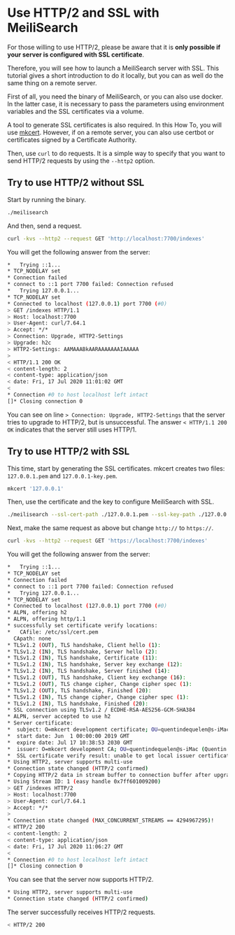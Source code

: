 # Use HTTP/2 and SSL with MeiliSearch

For those willing to use HTTP/2, please be aware that it is **only possible if your server is configured with SSL certificate**.

Therefore, you will see how to launch a MeiliSearch server with SSL. This tutorial gives a short introduction to do it locally, but you can as well do the same thing on a remote server.

First of all, you need the binary of MeiliSearch, or you can also use docker. In the latter case, it is necessary to pass the parameters using environment variables and the SSL certificates via a volume.

A tool to generate SSL certificates is also required. In this How To, you will use [mkcert](https://github.com/FiloSottile/mkcert). However, if on a remote server, you can also use certbot or certificates signed by a Certificate Authority.

Then, use `curl` to do requests. It is a simple way to specify that you want to send HTTP/2 requests by using the `--http2` option.

## Try to use HTTP/2 without SSL

Start by running the binary.

```bash
./meilisearch
```

And then, send a request.

```bash
curl -kvs --http2 --request GET 'http://localhost:7700/indexes'
```

You will get the following answer from the server:

```bash
*   Trying ::1...
* TCP_NODELAY set
* Connection failed
* connect to ::1 port 7700 failed: Connection refused
*   Trying 127.0.0.1...
* TCP_NODELAY set
* Connected to localhost (127.0.0.1) port 7700 (#0)
> GET /indexes HTTP/1.1
> Host: localhost:7700
> User-Agent: curl/7.64.1
> Accept: */*
> Connection: Upgrade, HTTP2-Settings
> Upgrade: h2c
> HTTP2-Settings: AAMAAABkAARAAAAAAAIAAAAA
>
< HTTP/1.1 200 OK
< content-length: 2
< content-type: application/json
< date: Fri, 17 Jul 2020 11:01:02 GMT
<
* Connection #0 to host localhost left intact
[]* Closing connection 0
```

You can see on line `> Connection: Upgrade, HTTP2-Settings` that the server tries to upgrade to HTTP/2, but is unsuccessful.
The answer `< HTTP/1.1 200 OK` indicates that the server still uses HTTP/1.

## Try to use HTTP/2 with SSL

This time, start by generating the SSL certificates. mkcert creates two files: `127.0.0.1.pem` and `127.0.0.1-key.pem`.

```bash
mkcert '127.0.0.1'
```

Then, use the certificate and the key to configure MeiliSearch with SSL.

```bash
./meilisearch --ssl-cert-path ./127.0.0.1.pem --ssl-key-path ./127.0.0.1-key.pem
```

Next, make the same request as above but change `http://` to `https://`.

```bash
curl -kvs --http2 --request GET 'https://localhost:7700/indexes'
```

You will get the following answer from the server:

```bash
*   Trying ::1...
* TCP_NODELAY set
* Connection failed
* connect to ::1 port 7700 failed: Connection refused
*   Trying 127.0.0.1...
* TCP_NODELAY set
* Connected to localhost (127.0.0.1) port 7700 (#0)
* ALPN, offering h2
* ALPN, offering http/1.1
* successfully set certificate verify locations:
*   CAfile: /etc/ssl/cert.pem
  CApath: none
* TLSv1.2 (OUT), TLS handshake, Client hello (1):
* TLSv1.2 (IN), TLS handshake, Server hello (2):
* TLSv1.2 (IN), TLS handshake, Certificate (11):
* TLSv1.2 (IN), TLS handshake, Server key exchange (12):
* TLSv1.2 (IN), TLS handshake, Server finished (14):
* TLSv1.2 (OUT), TLS handshake, Client key exchange (16):
* TLSv1.2 (OUT), TLS change cipher, Change cipher spec (1):
* TLSv1.2 (OUT), TLS handshake, Finished (20):
* TLSv1.2 (IN), TLS change cipher, Change cipher spec (1):
* TLSv1.2 (IN), TLS handshake, Finished (20):
* SSL connection using TLSv1.2 / ECDHE-RSA-AES256-GCM-SHA384
* ALPN, server accepted to use h2
* Server certificate:
*  subject: O=mkcert development certificate; OU=quentindequelen@s-iMac (Quentin de Quelen)
*  start date: Jun  1 00:00:00 2019 GMT
*  expire date: Jul 17 10:38:53 2030 GMT
*  issuer: O=mkcert development CA; OU=quentindequelen@s-iMac (Quentin de Quelen); CN=mkcert quentindequelen@s-iMac (Quentin de Quelen)
*  SSL certificate verify result: unable to get local issuer certificate (20), continuing anyway.
* Using HTTP2, server supports multi-use
* Connection state changed (HTTP/2 confirmed)
* Copying HTTP/2 data in stream buffer to connection buffer after upgrade: len=0
* Using Stream ID: 1 (easy handle 0x7ff601009200)
> GET /indexes HTTP/2
> Host: localhost:7700
> User-Agent: curl/7.64.1
> Accept: */*
>
* Connection state changed (MAX_CONCURRENT_STREAMS == 4294967295)!
< HTTP/2 200
< content-length: 2
< content-type: application/json
< date: Fri, 17 Jul 2020 11:06:27 GMT
<
* Connection #0 to host localhost left intact
[]* Closing connection 0
```

You can see that the server now supports HTTP/2.

```bash
* Using HTTP2, server supports multi-use
* Connection state changed (HTTP/2 confirmed)
```

The server successfully receives HTTP/2 requests.

```bash
< HTTP/2 200
```
